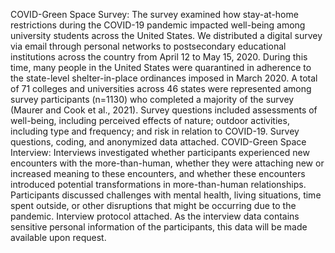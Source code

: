 COVID-Green Space Survey: The survey examined how stay-at-home restrictions during the COVID-19 pandemic impacted well-being among university students across the United States. We distributed a digital survey via email through personal networks to postsecondary educational institutions across the country from April 12 to May 15, 2020. During this time, many people in the United States were quarantined in adherence to the state-level shelter-in-place ordinances imposed in March 2020. A total of 71 colleges and universities across 46 states were represented among survey participants (n=1130) who completed a majority of the survey (Maurer and Cook et al., 2021). Survey questions included assessments of well-being, including perceived effects of nature; outdoor activities, including type and frequency; and risk in relation to COVID-19. Survey questions, coding, and anonymized data attached. COVID-Green Space Interview: Interviews investigated whether participants experienced new encounters with the more-than-human, whether they were attaching new or increased meaning to these encounters, and whether these encounters introduced potential transformations in more-than-human relationships. Participants discussed challenges with mental health, living situations, time spent outside, or other disruptions that might be occurring due to the pandemic. Interview protocol attached. As the interview data contains sensitive personal information of the participants, this data will be made available upon request.

